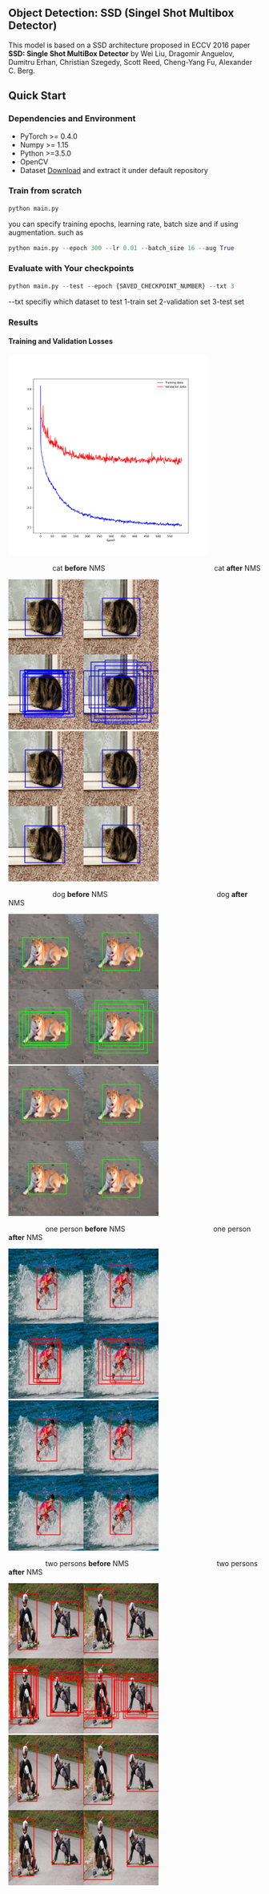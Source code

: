 ## Object Detection: SSD (Singel Shot Multibox Detector)
This model is based on a SSD architecture proposed in ECCV 2016 paper **SSD: Single Shot MultiBox Detector** by Wei Liu, Dragomir Anguelov, Dumitru Erhan, Christian Szegedy, Scott Reed, Cheng-Yang Fu, Alexander C. Berg.

## Quick Start
### Dependencies and Environment
- PyTorch >= 0.4.0
- Numpy >= 1.15
- Python >=3.5.0
- OpenCV
- Dataset [Download](https://drive.google.com/u/0/uc?id=197RBFt2niCcVNPmEUwzp3ds5LsWxZVxd&export=download) and extract it under default repository


### Train from scratch
```python
python main.py
```
you can specify training epochs, learning rate, batch size and if using augmentation. such as
```python
python main.py --epoch 300 --lr 0.01 --batch_size 16 --aug True
```


### Evaluate with Your checkpoints
```python
python main.py --test --epoch {SAVED_CHECKPOINT_NUMBER} --txt 3
```
--txt specifiy which dataset to test 1-train set 2-validation set 3-test set

### Results
#### Training and Validation Losses
<img src="imgs/TrainError.png" width="400">

&emsp;&emsp;&emsp;&emsp;&emsp;&emsp; 
cat **before** NMS
&emsp;&emsp;&emsp;&emsp;&emsp;&emsp;&emsp;&emsp;&emsp;&emsp;&emsp;&emsp;&emsp;&emsp;&emsp;
cat **after** NMS

<img src="imgs/cat.jpg" width="300"> $~~~$
<img src="imgs/cat_NMS.jpg" width="300">

&emsp;&emsp;&emsp;&emsp;&emsp;&emsp; 
dog **before** NMS
&emsp;&emsp;&emsp;&emsp;&emsp;&emsp;&emsp;&emsp;&emsp;&emsp;&emsp;&emsp;&emsp;&emsp;&emsp;
dog **after** NMS

<img src="imgs/dog.jpg" width="300"> $~~~$
<img src="imgs/dog_NMS.jpg" width="300">

&emsp;&emsp;&emsp;&emsp;&emsp;
one person **before** NMS
&emsp;&emsp;&emsp;&emsp;&emsp;&emsp;&emsp;&emsp;&emsp;&emsp;&emsp;&emsp;
one person **after** NMS

<img src="imgs/one_person.jpg" width="300"> $~~~$
<img src="imgs/one_person_NMS.jpg" width="300">

&emsp;&emsp;&emsp;&emsp;&emsp;
two persons **before** NMS
&emsp;&emsp;&emsp;&emsp;&emsp;&emsp;&emsp;&emsp;&emsp;&emsp;&emsp;&emsp;
two persons **after** NMS

<img src="imgs/two_persons.jpg" width="300"> $~~~$
<img src="imgs/two_persons_NMS.jpg" width="300">

